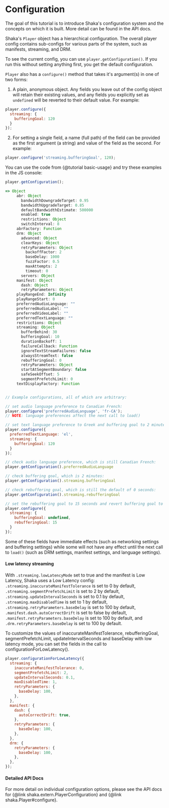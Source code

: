 # Configuration

The goal of this tutorial is to introduce Shaka's configuration system and the
concepts on which it is built.  More detail can be found in the API docs.

Shaka's `Player` object has a hierarchical configuration.  The overall player
config contains sub-configs for various parts of the system, such as manifests,
streaming, and DRM.

To see the current config, you can use `player.getConfiguration()`.  If you run
this without setting anything first, you get the default configuration.

`Player` also has a `configure()` method that takes it's argument(s) in one of two
forms:

1. A plain, anonymous object.  Any fields you leave out of the config object
will retain their existing values, and any fields you explicitly set as
`undefined` will be reverted to their default value.  For example:

```js
player.configure({
  streaming: {
    bufferingGoal: 120
  }
});
```

2. For setting a single field, a name (full path) of the field can be provided
as the first argument (a string) and value of the field as the second. For
example:

```js
player.configure('streaming.bufferingGoal', 120);
```

You can use the code from {@tutorial basic-usage} and try these examples in
the JS console:

```js
player.getConfiguration();

=> Object
     abr: Object
       bandwidthDowngradeTarget: 0.95
       bandwidthUpgradeTarget: 0.85
       defaultBandwidthEstimate: 500000
       enabled: true
       restrictions: Object
       switchInterval: 8
     abrFactory: Function
     drm: Object
       advanced: Object
       clearKeys: Object
       retryParameters: Object
         backoffFactor: 2
         baseDelay: 1000
         fuzzFactor: 0.5
         maxAttempts: 2
         timeout: 0
       servers: Object
     manifest: Object
       dash: Object
       retryParameters: Object
     playRangeEnd: Infinity
     playRangeStart: 0
     preferredAudioLanguage: ""
     preferredAudioLabel: ""
     preferredVideoLabel: ""
     preferredTextLanguage: ""
     restrictions: Object
     streaming: Object
       bufferBehind: 30
       bufferingGoal: 10
       durationBackoff: 1
       failureCallback: Function
       ignoreTextStreamFailures: false
       alwaysStreamText: false
       rebufferingGoal: 0
       retryParameters: Object
       startAtSegmentBoundary: false
       safeSeekOffset: 5
       segmentPrefetchLimit: 0
     textDisplayFactory: Function


// Example configurations, all of which are arbitrary:

// set audio language preference to Canadian French:
player.configure('preferredAudioLanguage', 'fr-CA');
// NOTE: language preferences affect the next call to load()

// set text language preference to Greek and buffering goal to 2 minutes:
player.configure({
  preferredTextLanguage: 'el',
  streaming: {
    bufferingGoal: 120
  }
});

// check audio language preference, which is still Canadian French:
player.getConfiguration().preferredAudioLanguage

// check buffering goal, which is 2 minutes:
player.getConfiguration().streaming.bufferingGoal

// check rebuffering goal, which is still the default of 0 seconds:
player.getConfiguration().streaming.rebufferingGoal

// set the rebuffering goal to 15 seconds and revert buffering goal to default:
player.configure({
  streaming: {
    bufferingGoal: undefined,
    rebufferingGoal: 15
  }
});
```

Some of these fields have immediate effects (such as networking settings and
buffering settings) while some will not have any effect until the next call to
`load()` (such as DRM settings, manifest settings, and language settings).


#### Low latency streaming

With `.streaming.lowLatencyMode` set to true and the manifest is Low Latency,
Shaka uses a Low Latency config:
`.streaming.inaccurateManifestTolerance` is set to 0 by default,
`.streaming.segmentPrefetchLimit` is set to 2 by default,
`.streaming.updateIntervalSeconds` is set to 0.1 by default,
`.streaming.maxDisabledTime` is set to 1 by default,
`.streaming.retryParameters.baseDelay` is set to 100 by default,
`.manifest.dash.autoCorrectDrift` is set to false by default,
`.manifest.retryParameters.baseDelay` is set to 100 by default, and
`.drm.retryParameters.baseDelay` is set to 100 by default.

To customize the values of inaccurateManifestTolerance, rebufferingGoal,
segmentPrefetchLimit, updateIntervalSeconds and baseDelay with low latency
mode, you can set the fields in the call to configurationForLowLatency().
```js
player.configurationForLowLatency({
  streaming: {
    inaccurateManifestTolerance: 0,
    segmentPrefetchLimit: 2,
    updateIntervalSeconds: 0.1,
    maxDisabledTime: 1,
    retryParameters: {
      baseDelay: 100,
    },
  },
  manifest: {
    dash: {
      autoCorrectDrift: true,
    },
    retryParameters: {
      baseDelay: 100,
    },
  },
  drm: {
    retryParameters: {
      baseDelay: 100,
    },
  },
});

```


#### Detailed API Docs

For more detail on individual configuration options, please see the API docs for
{@link shaka.extern.PlayerConfiguration} and {@link shaka.Player#configure}.
